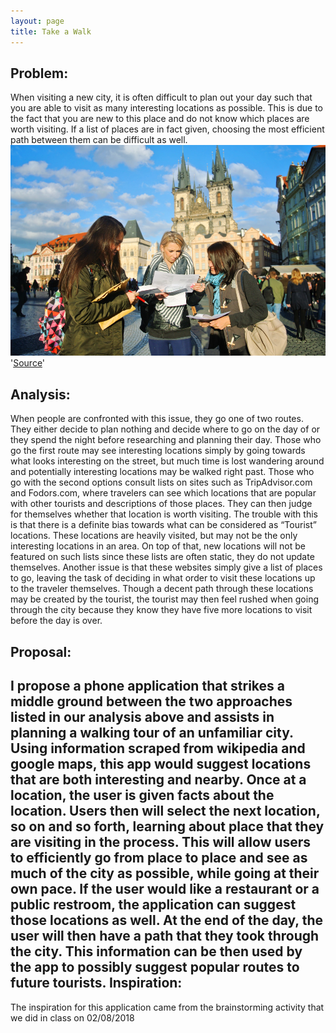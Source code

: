 ```yaml
---
layout: page
title: Take a Walk
---
```


Problem:
---
When visiting a new city, it is often difficult to plan out your day such that you are able to visit as many interesting locations as possible. This is due to the fact that you are new to this place and do not know which places are worth visiting. If a list of places are in fact given, choosing the most efficient path between them can be difficult as well. 
![](/img/sightseeing.jpg)
'[Source](http://www.bikoadventures.com/wp-content/uploads/2016/10/Prague-Active-Discovery-Sightseeing-Team-Building-5.jpg)'

Analysis:
---
When people are confronted with this issue, they go one of two routes. They either decide to plan nothing and decide where to go on the day of or they spend the night before researching and planning their day. Those who go the first route may see interesting locations simply by going towards what looks interesting on the street, but much time is lost wandering around and potentially interesting locations may be walked right past. Those who go with the second options consult lists on sites such as TripAdvisor.com and Fodors.com, where travelers can see which locations that are popular with other tourists and descriptions of those places. They can then judge for themselves whether that location is worth visiting. The trouble with this is that there is a definite bias towards what can be considered as “Tourist” locations. These locations are heavily visited, but may not be the only interesting locations in an area. On top of that, new locations will not be featured on such lists since these lists are often static, they do not update themselves. Another issue is that these websites simply give a list of places to go, leaving the task of deciding in what order to visit these locations up to the traveler themselves. Though a decent path through these locations may be created by the tourist, the tourist may then feel rushed when going through the city because they know they have five more locations to visit before the day is over.

Proposal:
---
I propose a phone application that strikes a middle ground between the two approaches listed in our analysis above and assists in planning a walking tour of an unfamiliar city. Using information scraped from wikipedia and google maps, this app would suggest locations that are both interesting and nearby. Once at a location, the user is given facts about the location. Users then will select the next location, so on and so forth, learning about place that they are visiting in the process. This will allow users to efficiently go from place to place and see as much of the city as possible, while going at their own pace. If the user would like a restaurant or a public restroom, the application can suggest those locations as well. At the end of the day, the user will then have a path that they took through the city. This information can be then used by the app to possibly suggest popular routes to future tourists.
Inspiration:
---
The inspiration for this application came from the brainstorming activity that we did in class on 02/08/2018

